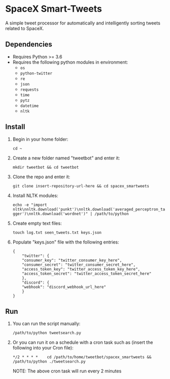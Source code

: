 # SpaceX Smart-Tweets

A simple tweet processor for automatically and intelligently sorting tweets related to SpaceX. 

## Dependencies

* Requires Python >= 3.6
* Requires the following python modules in environment:
  * `os`
  * `python-twitter`
  * `re`
  * `json`
  * `requests`
  * `time`
  * `pytz`
  * `datetime`
  * `nltk`

## Install

1. Begin in your home folder:

    `cd ~`
2. Create a new folder named "tweetbot" and enter it:

    `mkdir tweetbot && cd tweetbot`
3. Clone the repo and enter it:

    `git clone insert-repository-url-here && cd spacex_smartweets`
4. Install NLTK modules:

    `echo -e "import nltk\nnltk.download('punkt')\nnltk.download('averaged_perceptron_tagger')\nnltk.download('wordnet')" | /path/to/python`
5. Create empty text files:

    `touch log.txt seen_tweets.txt keys.json`
6. Populate "keys.json" file with the following entries:

    ```
    {
        "twitter": {
		"consumer_key": "twitter_consumer_key_here",
		"consumer_secret": "twitter_consumer_secret_here",
		"access_token_key": "twitter_access_token_key_here",
		"access_token_secret": "twitter_access_token_secret_here"
        },
        "discord": {
		"webhook": "discord_webhook_url_here"
        }
    }
    ```

## Run

1. You can run the script manually:

    `/path/to/python tweetsearch.py`

2. Or you can run it on a schedule with a cron task such as (insert the following into your Cron file):

    `*/2 * * * *	cd /path/to/home/tweetbot/spacex_smartweets && /path/to/python ./tweetsearch.py`

    NOTE: The above cron task will run every 2 minutes

